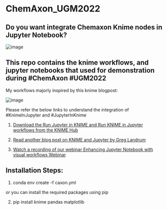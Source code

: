 # ChemAxon_UGM2022

## Do you want integrate Chemaxon Knime nodes in Jupyter Notebook?
![image](https://user-images.githubusercontent.com/334679/204505001-bc6a51e8-6773-4cb2-8641-ece5ba5682b5.png)

## This repo contains the knime workflows, and jupyter notebooks that used for demonstration during #ChemAxon #UGM2022

My workflows majorly inspired by this knime blogpost:

![image](https://user-images.githubusercontent.com/334679/204505055-27a0eb21-116f-48dc-abb0-30a6db1633c0.png)

Please refer the below links to understand the integration of #KnimeInJupyter and #JupyterInKnime
1. [Download the Run Jupyter in KNIME and Run KNIME in Jupyter workflows from the KNIME Hub](https://hub.knime.com/mpattadkal/spaces/Public/latest/Jupyter%20Webinar/)

2. [Read another blog post on KNIME and Jupyter by Greg Landrum](https://www.knime.com/blog/knime-and-jupyter)

3. [Watch a recording of our webinar Enhancing Jupyter Notebook with visual workflows Webinar](https://www.youtube.com/watch?v=1Rr8Q27k7cQ&t=1161s)

## Installation Steps:

1. conda env create -f caxon.yml

or you can install the required packages using pip

2. pip install knime pandas matplotlib
